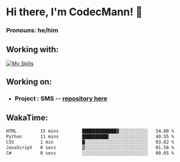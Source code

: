 # Hi there, I'm CodecMann! 👋

### Pronouns: he/him


## Working with:
[![My Skills](https://skillicons.dev/icons?i=kotlin,nodejs,django,python,bots&theme=dark)](https://skillicons.dev)


## Working on:
- ### Project : SMS -- [repository here](https://github.com/NikeStyleProject/project-sms)

## WakaTime:

<!--START_SECTION:waka-->

```txt
HTML         15 mins         █████████████▓░░░░░░░░░░░   54.00 %
Python       11 mins         ██████████░░░░░░░░░░░░░░░   40.55 %
CSS          1 min           █░░░░░░░░░░░░░░░░░░░░░░░░   03.82 %
JavaScript   0 secs          ▒░░░░░░░░░░░░░░░░░░░░░░░░   01.58 %
C#           0 secs          ░░░░░░░░░░░░░░░░░░░░░░░░░   00.05 %
```

<!--END_SECTION:waka-->
